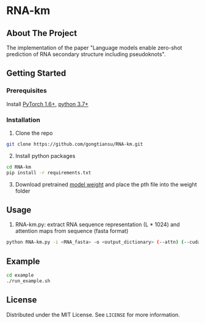 # RNA-km
## About The Project

The implementation of the paper "Language models enable zero-shot prediction of RNA secondary structure including pseudoknots".

## Getting Started
### Prerequisites
Install [PyTorch 1.6+](https://pytorch.org/),
[python
3.7+](https://www.python.org/downloads/)

### Installation

1. Clone the repo
```sh
git clone https://github.com/gongtiansu/RNA-km.git
```

2. Install python packages
```sh
cd RNA-km
pip install -r requirements.txt
```
3. Download pretrained [model weight](https://drive.google.com/file/d/1DI79-R33R396ZdbNcqbADQMP7Nprb_ze/view?usp=sharing) and place the pth file into the weight folder

## Usage
1. RNA-km.py: extract RNA sequence representation (L * 1024) and attention maps from sequence (fasta format)  
```sh
python RNA-km.py -i <RNA_fasta> -o <output_dictionary> (--attn) (--cuda)
```
## Example
```sh
cd example
./run_example.sh
```

## License
Distributed under the MIT License. See `LICENSE` for more information.
